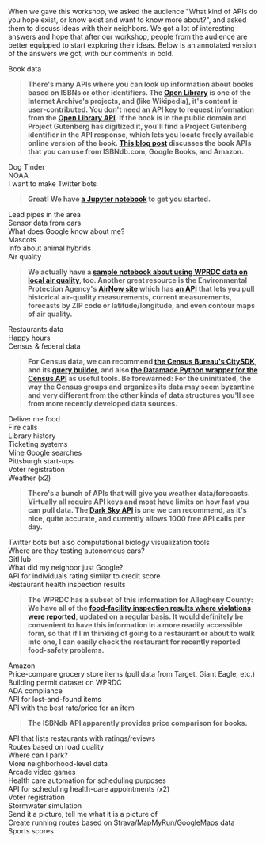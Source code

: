 When we gave this workshop, we asked the audience "What kind of APIs do you hope exist, or know exist and want to know more about?", and asked them to discuss ideas with their neighbors. We got a lot of interesting answers and hope that after our workshop, people from the audience are better equipped to start exploring their ideas. Below is an annotated version of the answers we got, with our comments in bold.  
  
  
Book data  
> **There's many APIs where you can look up information about books based on ISBNs or other identifiers. The [Open Library](https://openlibrary.org/about) is one of the Internet Archive's projects, and (like Wikipedia), it's content is user-contributed. You don't need an API key to request information from the [Open Library API](https://openlibrary.org/dev/docs/api/books). If the book is in the public domain and Project Gutenberg has digitized it, you'll find a Project Gutenberg identifier in the API response, which lets you locate freely available online version of the book. [This blog post](https://bbvaopen4u.com/en/actualidad/apis-books-amazon-google-books-isbn-and-their-open-apis) discusses the book APIs that you can use from ISBNdb.com, Google Books, and Amazon.**  

Dog Tinder  
NOAA  
I want to make Twitter bots  
> **Great! We have [a Jupyter notebook](https://github.com/WPRDC/api-training/blob/master/twitter_bot_demo.ipynb) to get you started.**  

Lead pipes in the area  
Sensor data from cars  
What does Google know about me?  
Mascots  
Info about animal hybrids  
Air quality  
> **We actually have a [sample notebook about using WPRDC data on local air quality](https://github.com/WPRDC/Jupyter-notebooks-by-dataset/blob/master/air-quality-exploration.ipynb), too. Another great resource is the Environmental Protection Agency's [AirNow site](https://www.airnow.gov/) which has [an API](https://docs.airnowapi.org/) that lets you pull historical air-quality measurements, current measurements, forecasts by ZIP code or latitude/longitude, and even contour maps of air quality.**  

Restaurants data  
Happy hours  
Census & federal data  
> **For Census data, we can recommend [the Census Bureau's CitySDK](https://uscensusbureau.github.io/citysdk/), and its [query builder](https://uscensusbureau.github.io/citysdk/developers/queryBuilder/), and also [the Datamade Python wrapper for the Census API](https://github.com/datamade/census) as useful tools. Be forewarned: For the uninitiated, the way the Census groups and organizes its data may seem byzantine and very different from the other kinds of data structures you'll see from more recently developed data sources.**  

Deliver me food  
Fire calls  
Library history  
Ticketing systems  
Mine Google searches  
Pittsburgh start-ups  
Voter registration  
Weather (x2)  
> **There's a bunch of APIs that will give you weather data/forecasts. Virtually all require API keys and most have limits on how fast you can pull data. The [Dark Sky API](https://darksky.net/dev) is one we can recommend, as it's nice, quite accurate, and currently allows 1000 free API calls per day.**  

Twitter bots but also computational biology visualization tools  
Where are they testing autonomous cars?  
GitHub  
What did my neighbor just Google?  
API for individuals rating similar to credit score  
Restaurant health inspection results  
> **The WPRDC has a subset of this information for Allegheny County: We have all of the [food-facility inspection results where violations were reported](https://data.wprdc.org/dataset/allegheny-county-restaurant-food-facility-inspection-violations), updated on a regular basis. It would definitely be convenient to have this information in a more readily accessible form, so that if I'm thinking of going to a restaurant or about to walk into one, I can easily check the restaurant for recently reported food-safety problems.**  

Amazon  
Price-compare grocery store items (pull data from Target, Giant Eagle, etc.)  
Building permit dataset on WPRDC  
ADA compliance  
API for lost-and-found items  
API with the best rate/price for an item  
> **The ISBNdb API apparently provides price comparison for books.**  

API that lists restaurants with ratings/reviews  
Routes based on road quality  
Where can I park?  
More neighborhood-level data  
Arcade video games  
Health care automation for scheduling purposes  
API for scheduling health-care appointments (x2)  
Voter registration  
Stormwater simulation  
Send it a picture, tell me what it is a picture of  
Create running routes based on Strava/MapMyRun/GoogleMaps data  
Sports scores  
